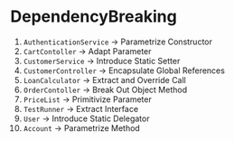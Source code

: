 DependencyBreaking
==================

1. `AuthenticationService` -> Parametrize Constructor
2. `CartContoller` -> Adapt Parameter
3. `CustomerService` -> Introduce Static Setter
4. `CustomerController` -> Encapsulate Global References
5. `LoanCalculator` -> Extract and Override Call
6. `OrderContoller` -> Break Out Object Method
7. `PriceList` -> Primitivize Parameter
8. `TestRunner` -> Extract Interface
9. `User` -> Introduce Static Delegator
10. `Account` -> Parametrize Method